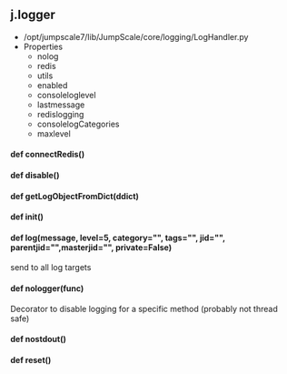 ## j.logger

- /opt/jumpscale7/lib/JumpScale/core/logging/LogHandler.py
- Properties
    - nolog
    - redis
    - utils
    - enabled
    - consoleloglevel
    - lastmessage
    - redislogging
    - consolelogCategories
    - maxlevel

#### def connectRedis() 

#### def disable() 

#### def getLogObjectFromDict(ddict) 

#### def init() 

#### def log(message, level=5, category="", tags="", jid="", parentjid="",masterjid="", private=False) 

send to all log targets

#### def nologger(func) 

Decorator to disable logging for a specific method (probably not thread safe)

#### def nostdout() 

#### def reset() 

